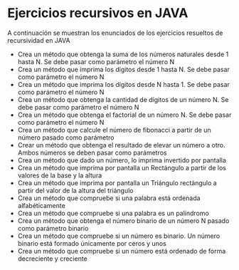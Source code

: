 # Ejercicios recursivos en JAVA
A continuación se muestran los enunciados de los ejercicios resueltos de recursividad en JAVA
- Crea un método que obtenga la suma de los números naturales desde 1 hasta N. Se debe pasar como parámetro el número N
- Crea un método que imprima los dígitos desde 1 hasta N. Se debe pasar como parámetro el número N
- Crea un método que imprima los dígitos desde N hasta 1. Se debe pasar como parámetro el número N
- Crea un método que obtenga la cantidad de dígitos de un número N. Se debe pasar como parámetro el número N
- Crea un método que obtenga el factorial de un número N. Se debe pasar como parámetro el número N
- Crea un método que calcule el número de fibonacci a partir de un número pasado como parámetro
- Crear un método que obtenga el resultado de elevar un número a otro. Ambos números se deben pasar como parámetros
- Crea un método que dado un número, lo imprima invertido por pantalla
- Crea un método que imprima por pantalla un Rectángulo a partir de los valores de la base y la altura
- Crea un método que imprima por pantalla un Triángulo rectángulo a partir del valor de la altura del triángulo
- Crea un método que compruebe si una palabra está ordenada alfabéticamente
- Crea un método que compruebe si una palabra es un palíndromo
- Crea un método que obtenga el número binario de un número N pasado como parámetro binario
- Crea un método que compruebe si un número es binario. Un número binario está formado únicamente por ceros y unos
- Crea un método que compruebe si un número está ordenado de forma decreciente y creciente








